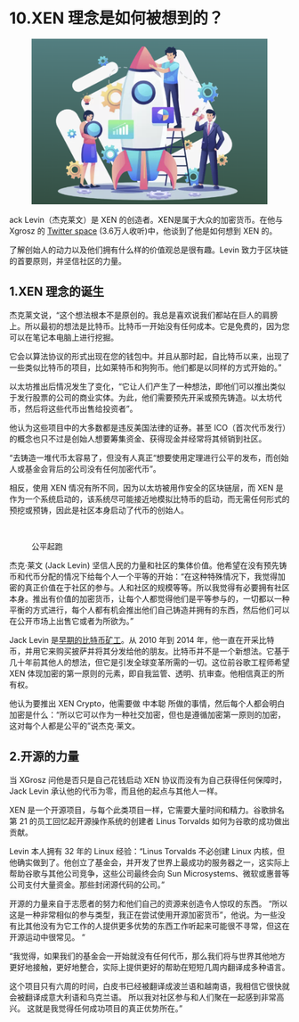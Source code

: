 # 10.XEN 理念是如何被想到的？

<figure><img src="../../../.gitbook/assets/image (16).png" alt=""><figcaption></figcaption></figure>

ack Levin（杰克莱文）是 XEN 的创造者。XEN是属于大众的加密货币。在他与 Xgrosz 的 [Twitter space](https://twitter.com/i/spaces/1PlKQpRDZMDxE) (3.6万人收听)中，他谈到了他是如何想到 XEN 的。

了解创始人的动力以及他们拥有什么样的价值观总是很有趣。Levin 致力于区块链的首要原则，并坚信社区的力量。

## 1.XEN 理念的诞生 <a href="#id-1.xen-li-nian-de-dan-sheng" id="id-1.xen-li-nian-de-dan-sheng"></a>

杰克莱文说，“这个想法根本不是原创的。我总是喜欢说我们都站在巨人的肩膀上。所以最初的想法是比特币。比特币一开始没有任何成本。它是免费的，因为您可以在笔记本电脑上进行挖掘。

它会以算法协议的形式出现在您的钱包中。并且从那时起，自比特币以来，出现了一些类似比特币的项目，比如莱特币和狗狗币。他们都是以同样的方式开始的。”

以太坊推出后情况发生了变化，“它让人们产生了一种想法，即他们可以推出类似于发行股票的公司的商业实体。为此，他们需要预先开采或预先铸造。以太坊代币，然后将这些代币出售给投资者”。

他认为这些项目中的大多数都是违反美国法律的证券。甚至 ICO（首次代币发行）的概念也只不过是创始人想要筹集资金、获得现金并经常将其倾销到社区。

“去铸造一堆代币太容易了，但没有人真正“想要使用定理进行公平的发布，而创始人或基金会背后的公司没有任何加密代币”。

相反，使用 XEN 情况有所不同，因为以太坊被用作安全的区块链层，而 XEN 是作为一个系统启动的，该系统尽可能接近地模拟比特币的启动，而无需任何形式的预挖或预铸，因此是社区本身启动了代币的创始人。

<figure><img src="https://btcdayu.gitbook.io/~gitbook/image?url=https:%2F%2F1896207398-files.gitbook.io%2F%7E%2Ffiles%2Fv0%2Fb%2Fgitbook-x-prod.appspot.com%2Fo%2Fspaces%252FkndOd8yXPMu5IiCOU8TW%252Fuploads%252FumPQDX42QRAsZbhF4bTz%252Fimage.png%3Falt=media%26token=021fc911-f62a-494c-88e7-7e61c15a69ab&#x26;width=768&#x26;dpr=4&#x26;quality=100&#x26;sign=364836c2753beeea32dfda6787392669e7b36cdcdf36da9e5195385cd7e94468" alt=""><figcaption><p>公平起跑</p></figcaption></figure>

杰克·莱文 (Jack Levin) 坚信人民的力量和社区的集体价值。他希望在没有预先铸币和代币分配的情况下给每个人一个平等的开始：“在这种特殊情况下，我觉得加密的真正价值在于社区的参与。人和社区的规模等等。所以我觉得有必要拥有社区本身。推出有价值的加密货币，让每个人都觉得他们是平等参与的，一切都以一种平衡的方式进行，每个人都有机会推出他们自己铸造并拥有的东西，然后他们可以在公开市场上出售它或者为所欲为。”

Jack Levin 是[早期的比特币矿工](https://www.xencrypto.io/whos-jack-levin/)。从 2010 年到 2014 年，他一直在开采比特币，并用它来购买披萨并将其分发给他的朋友。比特币并不是一个新想法。它基于几十年前其他人的想法，但它是引发全球变革所需的一切。这位前谷歌工程师希望 XEN 体现加密的第一原则的元素，即自我监管、透明、抗审查。他相信真正的所有权。

他认为要推出 XEN Crypto，他需要做 中本聪 所做的事情，然后每个人都会明白加密是什么：“所以它可以作为一种社交加密，但也是遵循加密第一原则的加密，这对每个人都是公平的”说杰克·莱文。

## 2.开源的力量 <a href="#id-2.-kai-yuan-de-li-liang" id="id-2.-kai-yuan-de-li-liang"></a>

当 XGrosz 问他是否只是自己花钱启动 XEN 协议而没有为自己获得任何保障时，Jack Levin 承认他的代币为零，而且他的起点与其他人一样。

XEN 是一个开源项目，与每个此类项目一样，它需要大量时间和精力。谷歌排名第 21 的员工回忆起开源操作系统的创建者 Linus Torvalds 如何为谷歌的成功做出贡献。

Levin 本人拥有 32 年的 Linux 经验：“Linus Torvalds 不必创建 Linux 内核，但他确实做到了。他创立了基金会，并开发了世界上最成功的服务器之一，这实际上帮助谷歌与其他公司竞争，这些公司最终会向 Sun Microsystems、微软或惠普等公司支付大量资金。那些封闭源代码的公司。”

开源的力量来自于志愿者的努力和他们自己的资源来创造令人惊叹的东西。 “所以这是一种非常相似的参与类型，我正在尝试使用开源加密货币”，他说。为一些没有比其他没有为它工作的人提供更多优势的东西工作听起来可能很不寻常，但这在开源运动中很常见。 “

“我觉得，如果我们的基金会一开始就没有任何代币，那么我们将与世界其他地方更好地接触，更好地整合，实际上提供更好的帮助在短短几周内翻译成多种语言。

这个项目只有六周的时间，白皮书已经被翻译成波兰语和越南语，我相信它很快就会被翻译成意大利语和乌克兰语。 所以我对社区参与和人们聚在一起感到非常高兴。 这就是我觉得任何成功项目的真正优势所在。”

